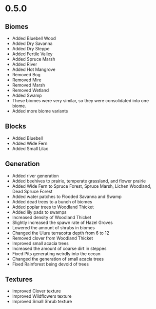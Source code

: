 # 0.5.0

## Biomes
* Added Bluebell Wood
* Added Dry Savanna
* Added Dry Steppe
* Added Fertile Valley
* Added Spruce Marsh
* Added River
* Added Hot Mangrove
* Removed Bog
* Removed Mire
* Removed Marsh
* Removed Wetland
* Added Swamp
* These biomes were very similar, so they were consolidated into one biome.
* Added more biome variants

## Blocks
* Added Bluebell
* Added Wide Fern
* Added Small Lilac

## Generation
* Added river generation
* Added beehives to prairie, temperate grassland, and flower prairie
* Added Wide Fern to Spruce Forest, Spruce Marsh, Lichen Woodland, Dead Spruce Forest
* Added water patches to Flooded Savanna and Swamp
* Added dead trees to a bunch of biomes
* Added poplar trees to Woodland Thicket
* Added lily pads to swamps
* Increased density of Woodland Thicket
* Slightly increased the spawn rate of Hazel Groves
* Lowered the amount of shrubs in biomes
* Changed the Uluru terracotta depth from 6 to 12
* Removed clover from Woodland Thicket
* Improved small acacia trees
* Increased the amount of coarse dirt in steppes
* Fixed Pits generating weirdly into the ocean
* Changed the generation of small acacia trees
* Fixed Rainforest being devoid of trees

## Textures
* Improved Clover texture
* Improved Wildflowers texture
* Improved Small Shrub texture